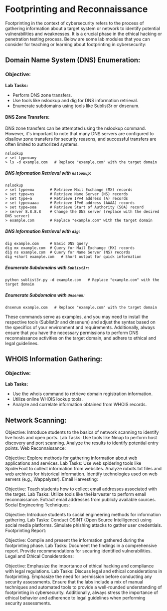 
# Footprinting and Reconnaissance

Footprinting in the context of cybersecurity refers to the process of gathering information about a target system or network to identify potential vulnerabilities and weaknesses. It is a crucial phase in the ethical hacking or penetration testing process. Below are some lab modules that you can consider for teaching or learning about footprinting in cybersecurity:


## Domain Name System (DNS) Enumeration:

### Objective: 
**Lab Tasks:**
- Perform DNS zone transfers.
- Use tools like nslookup and dig for DNS information retrieval.
- Enumerate subdomains using tools like Sublist3r or dnsenum.

#### DNS Zone Transfers:
DNS zone transfers can be attempted using the nslookup command. However, it's important to note that many DNS servers are configured to disallow zone transfers for security reasons, and successful transfers are often limited to authorized systems.

```
nslookup
> set type=any
> ls -d example.com   # Replace "example.com" with the target domain

```
##### DNS Information Retrieval with `nslookup`:

```
nslookup
> set type=mx       # Retrieve Mail Exchange (MX) records
> set type=ns       # Retrieve Name Server (NS) records
> set type=a        # Retrieve IPv4 address (A) records
> set type=aaaa     # Retrieve IPv6 address (AAAA) records
> set type=soa      # Retrieve Start of Authority (SOA) record
> server 8.8.8.8    # Change the DNS server (replace with the desired DNS server)
> example.com       # Replace "example.com" with the target domain

```
##### DNS Information Retrieval with `dig`:
```
dig example.com     # Basic DNS query
dig mx example.com  # Query for Mail Exchange (MX) records
dig ns example.com  # Query for Name Server (NS) records
dig +short example.com   # Short output for quick information

```
##### Enumerate Subdomains with `Sublist3r`:
```
python sublist3r.py -d example.com   # Replace "example.com" with the target domain

```
##### Enumerate Subdomains with `dnsenum`:

```
dnsenum example.com   # Replace "example.com" with the target domain

```

These commands serve as examples, and you may need to install the respective tools (Sublist3r and dnsenum) and adjust the syntax based on the specifics of your environment and requirements. Additionally, always ensure that you have the necessary permissions to perform DNS reconnaissance activities on the target domain, and adhere to ethical and legal guidelines.

## WHOIS Information Gathering:

### Objective: 
**Lab Tasks:**
- Use the whois command to retrieve domain registration information.
- Utilize online WHOIS lookup tools.
- Analyze and correlate information obtained from WHOIS records.

## Network Scanning:

Objective: Introduce students to the basics of network scanning to identify live hosts and open ports.
Lab Tasks:
Use tools like Nmap to perform host discovery and port scanning.
Analyze the results to identify potential entry points.
Web Reconnaissance:

Objective: Explore methods for gathering information about web applications and services.
Lab Tasks:
Use web spidering tools like SpiderFoot to collect information from websites.
Analyze robots.txt files and web archives for historical information.
Identify technologies used on web servers (e.g., Wappalyzer).
Email Harvesting:

Objective: Teach students how to collect email addresses associated with the target.
Lab Tasks:
Utilize tools like theHarvester to perform email reconnaissance.
Extract email addresses from publicly available sources.
Social Engineering Techniques:

Objective: Introduce students to social engineering methods for information gathering.
Lab Tasks:
Conduct OSINT (Open Source Intelligence) using social media platforms.
Simulate phishing attacks to gather user credentials.
Footprinting Report:

Objective: Compile and present the information gathered during the footprinting phase.
Lab Tasks:
Document the findings in a comprehensive report.
Provide recommendations for securing identified vulnerabilities.
Legal and Ethical Considerations:

Objective: Emphasize the importance of ethical hacking and compliance with legal regulations.
Lab Tasks:
Discuss legal and ethical considerations in footprinting.
Emphasize the need for permission before conducting any security assessments.
Ensure that the labs include a mix of manual techniques and automated tools to provide a well-rounded understanding of footprinting in cybersecurity. Additionally, always stress the importance of ethical behavior and adherence to legal guidelines when performing security assessments.